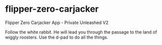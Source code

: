 # flipper-zero-carjacker
Flipper Zero Carjacker App - Private Unleashed V2 

Follow the white rabbit. He will lead you through the passage to the land of wiggly roosters.
Use the d-pad to do all the things.